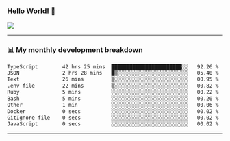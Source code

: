 ### Hello World! 👋

<a>
  <img align="center" src="https://github-readme-stats.vercel.app/api?username=megatunger&count_private=true&include_all_commits=true&bg_color=30,56CCF2,2F80ED&title_color=fff&text_color=fff" />
</a>

------
### 📊 My monthly development breakdown

<!--START_SECTION:waka-->

```txt
TypeScript        42 hrs 25 mins  ███████████████████████░░   92.26 %
JSON              2 hrs 28 mins   █▒░░░░░░░░░░░░░░░░░░░░░░░   05.40 %
Text              26 mins         ▒░░░░░░░░░░░░░░░░░░░░░░░░   00.95 %
.env file         22 mins         ▒░░░░░░░░░░░░░░░░░░░░░░░░   00.82 %
Ruby              5 mins          ░░░░░░░░░░░░░░░░░░░░░░░░░   00.22 %
Bash              5 mins          ░░░░░░░░░░░░░░░░░░░░░░░░░   00.20 %
Other             1 min           ░░░░░░░░░░░░░░░░░░░░░░░░░   00.06 %
Docker            0 secs          ░░░░░░░░░░░░░░░░░░░░░░░░░   00.02 %
GitIgnore file    0 secs          ░░░░░░░░░░░░░░░░░░░░░░░░░   00.02 %
JavaScript        0 secs          ░░░░░░░░░░░░░░░░░░░░░░░░░   00.02 %
```

<!--END_SECTION:waka-->

------
